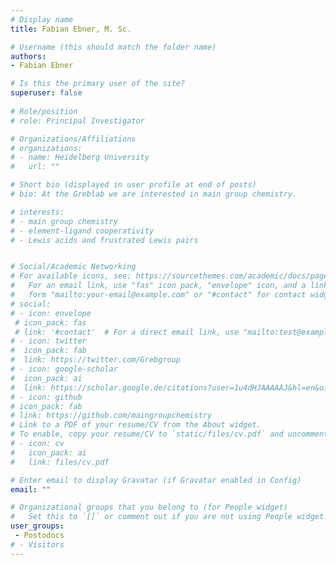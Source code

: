 ```yaml
---
# Display name
title: Fabian Ebner, M. Sc.

# Username (this should match the folder name)
authors:
- Fabian Ebner

# Is this the primary user of the site?
superuser: false
 
# Role/position
# role: Principal Investigator

# Organizations/Affiliations
# organizations:
# - name: Heidelberg University
#   url: ""

# Short bio (displayed in user profile at end of posts)
# bio: At the Greblab we are interested in main group chemistry.

# interests:
# - main group chemistry
# - element-ligand cooperativity
# - Lewis acids and frustrated Lewis pairs


# Social/Academic Networking
# For available icons, see: https://sourcethemes.com/academic/docs/page-builder/#icons
#   For an email link, use "fas" icon pack, "envelope" icon, and a link in the
#   form "mailto:your-email@example.com" or "#contact" for contact widget.
# social:
# - icon: envelope
 # icon_pack: fas
 # link: '#contact'  # For a direct email link, use "mailto:test@example.org".
# - icon: twitter
#  icon_pack: fab
#  link: https://twitter.com/Grebgroup
# - icon: google-scholar
#  icon_pack: ai
#  link: https://scholar.google.de/citations?user=1u4dHJAAAAAJ&hl=en&oi=ao
# - icon: github
# icon_pack: fab
# link: https://github.com/maingroupchemistry
# Link to a PDF of your resume/CV from the About widget.
# To enable, copy your resume/CV to `static/files/cv.pdf` and uncomment the lines below.
# - icon: cv
#   icon_pack: ai
#   link: files/cv.pdf

# Enter email to display Gravatar (if Gravatar enabled in Config)
email: ""

# Organizational groups that you belong to (for People widget)
#   Set this to `[]` or comment out if you are not using People widget.
user_groups:
 - Postodocs
# - Visitors
---
```


